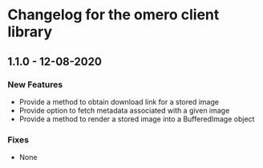 # Changelog for the omero client library

## 1.1.0 - 12-08-2020

### New Features
* Provide a method to obtain download link for a stored image
* Provide option to fetch metadata associated with a given image
* Provide a method to render a stored image into a BufferedImage object

### Fixes
* None
